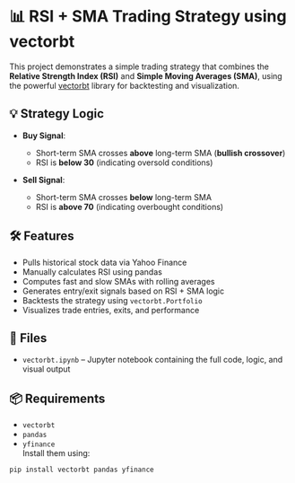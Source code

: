 # 📊 RSI + SMA Trading Strategy using vectorbt

This project demonstrates a simple trading strategy that combines the **Relative Strength Index (RSI)** and **Simple Moving Averages (SMA)**, using the powerful [vectorbt](https://github.com/polakowo/vectorbt) library for backtesting and visualization.

## 💡 Strategy Logic
- **Buy Signal**:  
  - Short-term SMA crosses **above** long-term SMA (**bullish crossover**)  
  - RSI is **below 30** (indicating oversold conditions)

- **Sell Signal**:  
  - Short-term SMA crosses **below** long-term SMA  
  - RSI is **above 70** (indicating overbought conditions)

## 🛠️ Features
- Pulls historical stock data via Yahoo Finance
- Manually calculates RSI using pandas
- Computes fast and slow SMAs with rolling averages
- Generates entry/exit signals based on RSI + SMA logic
- Backtests the strategy using `vectorbt.Portfolio`
- Visualizes trade entries, exits, and performance

## 📁 Files
- `vectorbt.ipynb` – Jupyter notebook containing the full code, logic, and visual output

## 📦 Requirements
- `vectorbt`
- `pandas`
- `yfinance`  
Install them using:
```bash
pip install vectorbt pandas yfinance
